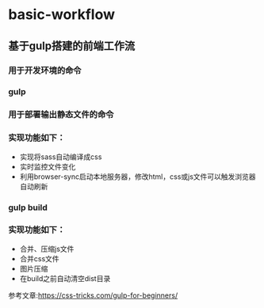 # basic-workflow
## 基于gulp搭建的前端工作流
### 用于开发环境的命令
### gulp 
### 用于部署输出静态文件的命令
### 实现功能如下：
* 实现将sass自动编译成css
* 实时监控文件变化
* 利用browser-sync启动本地服务器，修改html，css或js文件可以触发浏览器自动刷新

### gulp build
### 实现功能如下：
* 合并、压缩js文件
* 合并css文件
* 图片压缩
* 在build之前自动清空dist目录

参考文章:https://css-tricks.com/gulp-for-beginners/
